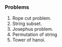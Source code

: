 ### Problems

1. Rope cut problem.
2. String subset.
3. Josephus problem.
4. Permutation of string
5. Tower of hanoi.